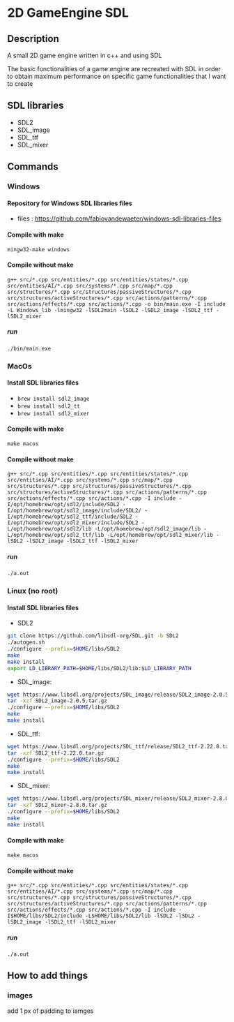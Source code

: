 # 2D GameEngine SDL

## Description

A small 2D game engine written in c++ and using SDL

The basic functionalities of a game engine are recreated with SDL in order to obtain maximum performance on specific game functionalities that I want to create

## SDL libraries
- SDL2
- SDL_image
- SDL_ttf
- SDL_mixer

## Commands

### Windows

#### Repository for Windows SDL libraries files

- files : https://github.com/fabiovandewaeter/windows-sdl-libraries-files

#### Compile with make
`mingw32-make windows`

#### Compile without make

`g++ src/*.cpp src/entities/*.cpp src/entities/states/*.cpp src/entities/AI/*.cpp src/systems/*.cpp src/map/*.cpp src/structures/*.cpp src/structures/passiveStructures/*.cpp src/structures/activeStructures/*.cpp src/actions/patterns/*.cpp src/actions/effects/*.cpp src/actions/*.cpp -o bin/main.exe -I include -L Windows_lib -lmingw32 -lSDL2main -lSDL2 -lSDL2_image -lSDL2_ttf -lSDL2_mixer`

##### run

`./bin/main.exe`

### MacOs

#### Install SDL libraries files

- `brew install sdl2_image`
- `brew install sdl2_tt`
- `brew install sdl2_mixer`

#### Compile with make
`make macos`

#### Compile without make

`g++ src/*.cpp src/entities/*.cpp src/entities/states/*.cpp src/entities/AI/*.cpp src/systems/*.cpp src/map/*.cpp src/structures/*.cpp src/structures/passiveStructures/*.cpp src/structures/activeStructures/*.cpp src/actions/patterns/*.cpp src/actions/effects/*.cpp src/actions/*.cpp -I include -I/opt/homebrew/opt/sdl2/include/SDL2 -I/opt/homebrew/opt/sdl2_image/include/SDL2/ -I/opt/homebrew/opt/sdl2_ttf/include/SDL2 -I/opt/homebrew/opt/sdl2_mixer/include/SDL2 -L/opt/homebrew/opt/sdl2/lib -L/opt/homebrew/opt/sdl2_image/lib -L/opt/homebrew/opt/sdl2_ttf/lib -L/opt/homebrew/opt/sdl2_mixer/lib -lSDL2 -lSDL2_image -lSDL2_ttf -lSDL2_mixer`

##### run

`./a.out`

### Linux (no root)

#### Install SDL libraries files

* SDL2
```bash
git clone https://github.com/libsdl-org/SDL.git -b SDL2
./autogen.sh
./configure --prefix=$HOME/libs/SDL2
make
make install
export LD_LIBRARY_PATH=$HOME/libs/SDL2/lib:$LD_LIBRARY_PATH
```
* SDL_image:
```bash
wget https://www.libsdl.org/projects/SDL_image/release/SDL2_image-2.0.5.tar.gz
tar -xzf SDL2_image-2.0.5.tar.gz
./configure --prefix=$HOME/libs/SDL2
make
make install
```
* SDL_ttf:
```bash
wget https://www.libsdl.org/projects/SDL_ttf/release/SDL2_ttf-2.22.0.tar.gz
tar -xzf SDL2_ttf-2.22.0.tar.gz
./configure --prefix=$HOME/libs/SDL2
make
make install
```
* SDL_mixer:
```bash
wget https://www.libsdl.org/projects/SDL_mixer/release/SDL2_mixer-2.8.0.tar.gz
tar -xzf SDL2_mixer-2.8.0.tar.gz
./configure --prefix=$HOME/libs/SDL2
make
make install
```

#### Compile with make

`make macos`

#### Compile without make

`g++ src/*.cpp src/entities/*.cpp src/entities/states/*.cpp src/entities/AI/*.cpp src/systems/*.cpp src/map/*.cpp src/structures/*.cpp src/structures/passiveStructures/*.cpp src/structures/activeStructures/*.cpp src/actions/patterns/*.cpp src/actions/effects/*.cpp src/actions/*.cpp -I include -I$HOME/libs/SDL2/include -L$HOME/libs/SDL2/lib -lSDL2 -lSDL2 -lSDL2_image -lSDL2_ttf -lSDL2_mixer`

##### run

`./a.out`

## How to add things

### images

add 1 px of padding to iamges